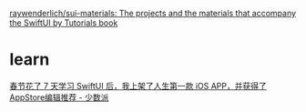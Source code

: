 [raywenderlich/sui-materials: The projects and the materials that accompany the SwiftUI by Tutorials book](https://github.com/raywenderlich/sui-materials)
# learn
[春节花了 7 天学习 SwiftUI 后，我上架了人生第一款 iOS APP，并获得了AppStore编辑推荐 - 少数派](https://sspai.com/post/71593)